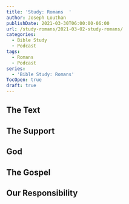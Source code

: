 ```yaml
---
title: 'Study: Romans  '
author: Joseph Louthan
publishDate: 2021-03-30T06:00:00-06:00
url: /study-romans/2021-03-02-study-romans/
categories:
  - Bible Study
  - Podcast
tags:
  - Romans
  - Podcast
series:
  - 'Bible Study: Romans'
TocOpen: true
draft: true
---
```

## The Text



## The Support



## God



## The Gospel



## Our Responsibility



